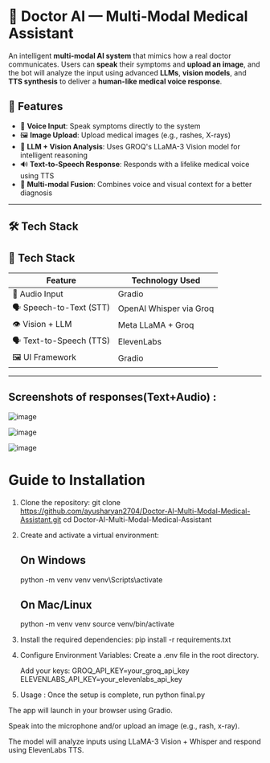# 🧠 Doctor AI — Multi-Modal Medical Assistant

An intelligent **multi-modal AI system** that mimics how a real doctor communicates. Users can **speak** their symptoms and **upload an image**, and the bot will analyze the input using advanced **LLMs**, **vision models**, and **TTS synthesis** to deliver a **human-like medical voice response**.

## 🚀 Features

- 🎤 **Voice Input**: Speak symptoms directly to the system
- 🖼️ **Image Upload**: Upload medical images (e.g., rashes, X-rays)
- 🧠 **LLM + Vision Analysis**: Uses GROQ's LLaMA-3 Vision model for intelligent reasoning
- 🔊 **Text-to-Speech Response**: Responds with a lifelike medical voice using TTS
- 🔄 **Multi-modal Fusion**: Combines voice and visual context for a better diagnosis

---

## 🛠️ Tech Stack

## 🧠 Tech Stack

| Feature            | Technology Used             |
|--------------------|-----------------------------|
| 🎤 Audio Input     | Gradio                      |
| 🗣️ Speech-to-Text (STT) | OpenAI Whisper via Groq     |
| 👁️ Vision + LLM     | Meta LLaMA + Groq            |
| 🗣️ Text-to-Speech (TTS) | ElevenLabs                  |
| 🖼️ UI Framework     | Gradio                      |

---

## Screenshots of responses(Text+Audio) :
![image](https://github.com/user-attachments/assets/6ef3b156-24f1-46a5-b098-5184deb7ca86)

![image](https://github.com/user-attachments/assets/eabb3021-73d6-4255-bf56-d1f35de3d69a)

![image](https://github.com/user-attachments/assets/f22020c0-77dd-42eb-87e5-b3f5cf530c5b)

# Guide to Installation

1. Clone the repository:
     git clone https://github.com/ayusharyan2704/Doctor-AI-Multi-Modal-Medical-Assistant.git
     cd Doctor-AI-Multi-Modal-Medical-Assistant

2. Create and activate a virtual environment:
     ## On Windows
     python -m venv venv
     venv\Scripts\activate
     ## On Mac/Linux
     python -m venv venv
     source venv/bin/activate

4. Install the required dependencies:
     pip install -r requirements.txt

5. Configure Environment Variables:
     Create a .env file in the root directory.

    Add your keys:
     GROQ_API_KEY=your_groq_api_key
     ELEVENLABS_API_KEY=your_elevenlabs_api_key
6. Usage : Once the setup is complete, run python final.py
   
The app will launch in your browser using Gradio.

Speak into the microphone and/or upload an image (e.g., rash, x-ray).

The model will analyze inputs using LLaMA-3 Vision + Whisper and respond using ElevenLabs TTS.

